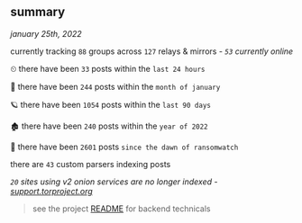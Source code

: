 
## summary
_january 25th, 2022_

currently tracking `88` groups across `127` relays & mirrors - _`53` currently online_

⏲ there have been `33` posts within the `last 24 hours`

🦈 there have been `244` posts within the `month of january`

🪐 there have been `1054` posts within the `last 90 days`

🏚 there have been `240` posts within the `year of 2022`

🦕 there have been `2601` posts `since the dawn of ransomwatch`

there are `43` custom parsers indexing posts

_`20` sites using v2 onion services are no longer indexed - [support.torproject.org](https://support.torproject.org/onionservices/v2-deprecation/)_

> see the project [README](https://github.com/thetanz/ransomwatch#ransomwatch--) for backend technicals
